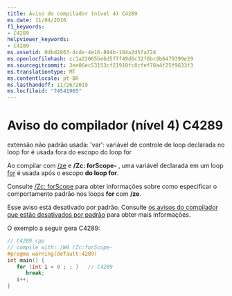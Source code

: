```yaml
---
title: Aviso do compilador (nível 4) C4289
ms.date: 11/04/2016
f1_keywords:
- C4289
helpviewer_keywords:
- C4289
ms.assetid: 0dbd2863-4cde-4e16-894b-104a2d5fa724
ms.openlocfilehash: cc1a22065be6d5f7f49d6c32f6bc9b6479399e29
ms.sourcegitcommit: 3ee06ec53153cf21910fc8cfef78a4f25f9633f3
ms.translationtype: MT
ms.contentlocale: pt-BR
ms.lasthandoff: 11/26/2019
ms.locfileid: "74541965"
---
```

# <a name="compiler-warning-level-4-c4289"></a>Aviso do compilador (nível 4) C4289

extensão não padrão usada: 'var': variável de controle de loop declarada no loop for é usada fora do escopo do loop for

Ao compilar com [/ze](../../build/reference/za-ze-disable-language-extensions.md) e **/Zc: forScope-** , uma variável declarada em um loop [for](../../cpp/for-statement-cpp.md) é usada após o escopo **do loop for**.

Consulte [/Zc: forScope](../../build/reference/zc-forscope-force-conformance-in-for-loop-scope.md) para obter informações sobre como especificar o comportamento padrão nos loops **for** com **/ze**.

Esse aviso está desativado por padrão. Consulte [os avisos do compilador que estão desativados por padrão](../../preprocessor/compiler-warnings-that-are-off-by-default.md) para obter mais informações.

O exemplo a seguir gera C4289:

```cpp
// C4289.cpp
// compile with: /W4 /Zc:forScope-
#pragma warning(default:4289)
int main() {
   for (int i = 0 ; ; )   // C4289
      break;
   i++;
}
```